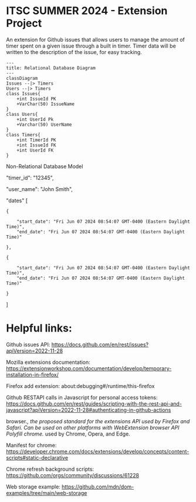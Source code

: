 
# ITSC SUMMER 2024 - Extension Project

An extension for Github issues that allows users to manage the amount of timer spent on a given issue through a built in timer. Timer data will be written to the description of the issue, for easy tracking.
</img>

```mermaid
---
title: Relational Database Diagram
---
classDiagram
Issues --|> Timers
Users --|> Timers 
class Issues{
    +int IssueId PK
    +VarChar(50) IssueName
}
class Users{
    +int UserId Pk
    +Varchar(50) UserName
}
class Timers{
    +int TimerId PK
    +int IssueId FK
    +int UserId FK
}

```

Non-Relational Database Model

"timer_id": "12345",

"user_name": "John Smith",

"dates" [

    {

        "start_date": "Fri Jun 07 2024 08:54:07 GMT-0400 (Eastern Daylight Time)",
        "end_date": "Fri Jun 07 2024 08:54:07 GMT-0400 (Eastern Daylight Time)"

    },

    {

        "start_date": "Fri Jun 07 2024 08:54:07 GMT-0400 (Eastern Daylight Time)",
        "end_date": "Fri Jun 07 2024 08:54:07 GMT-0400 (Eastern Daylight Time)"

    }

]








# Helpful links:
Github issues API: https://docs.github.com/en/rest/issues?apiVersion=2022-11-28

Mozilla extensions documentation: https://extensionworkshop.com/documentation/develop/temporary-installation-in-firefox/

Firefox add extension: about:debugging#/runtime/this-firefox

Github RESTAPI calls in Javascript for personal access tokens: https://docs.github.com/en/rest/guides/scripting-with-the-rest-api-and-javascript?apiVersion=2022-11-28#authenticating-in-github-actions

browser.*, the proposed standard for the extensions API used by Firefox and Safari. Can be used on other platforms with WebExtension browser API Polyfill
chrome.* used by Chrome, Opera, and Edge.

Manifest for chrome: https://developer.chrome.com/docs/extensions/develop/concepts/content-scripts#static-declarative

Chrome refresh background scripts: https://github.com/orgs/community/discussions/61228

Web storage example: https://github.com/mdn/dom-examples/tree/main/web-storage

